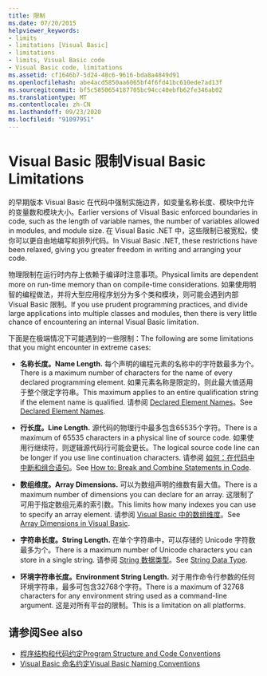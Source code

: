 ```yaml
---
title: 限制
ms.date: 07/20/2015
helpviewer_keywords:
- limits
- limitations [Visual Basic]
- limitations
- limits, Visual Basic code
- Visual Basic code, limitations
ms.assetid: cf1646b7-5d24-48c6-9616-bda8a4849d91
ms.openlocfilehash: abe4acd5850aa6065bf4f6fd41bc610ede7ad13f
ms.sourcegitcommit: bf5c5850654187705bc94cc40ebfb62fe346ab02
ms.translationtype: MT
ms.contentlocale: zh-CN
ms.lasthandoff: 09/23/2020
ms.locfileid: "91097951"
---
```

# <a name="visual-basic-limitations"></a><span data-ttu-id="e5326-102">Visual Basic 限制</span><span class="sxs-lookup"><span data-stu-id="e5326-102">Visual Basic Limitations</span></span>

<span data-ttu-id="e5326-103">的早期版本 Visual Basic 在代码中强制实施边界，如变量名称长度、模块中允许的变量数和模块大小。</span><span class="sxs-lookup"><span data-stu-id="e5326-103">Earlier versions of Visual Basic enforced boundaries in code, such as the length of variable names, the number of variables allowed in modules, and module size.</span></span> <span data-ttu-id="e5326-104">在 Visual Basic .NET 中，这些限制已被宽松，使你可以更自由地编写和排列代码。</span><span class="sxs-lookup"><span data-stu-id="e5326-104">In Visual Basic .NET, these restrictions have been relaxed, giving you greater freedom in writing and arranging your code.</span></span>  
  
 <span data-ttu-id="e5326-105">物理限制在运行时内存上依赖于编译时注意事项。</span><span class="sxs-lookup"><span data-stu-id="e5326-105">Physical limits are dependent more on run-time memory than on compile-time considerations.</span></span> <span data-ttu-id="e5326-106">如果使用明智的编程做法，并将大型应用程序划分为多个类和模块，则可能会遇到内部 Visual Basic 限制。</span><span class="sxs-lookup"><span data-stu-id="e5326-106">If you use prudent programming practices, and divide large applications into multiple classes and modules, then there is very little chance of encountering an internal Visual Basic limitation.</span></span>  
  
 <span data-ttu-id="e5326-107">下面是在极端情况下可能遇到的一些限制：</span><span class="sxs-lookup"><span data-stu-id="e5326-107">The following are some limitations that you might encounter in extreme cases:</span></span>  
  
- <span data-ttu-id="e5326-108">**名称长度。**</span><span class="sxs-lookup"><span data-stu-id="e5326-108">**Name Length.**</span></span> <span data-ttu-id="e5326-109">每个声明的编程元素的名称中的字符数最多为个。</span><span class="sxs-lookup"><span data-stu-id="e5326-109">There is a maximum number of characters for the name of every declared programming element.</span></span> <span data-ttu-id="e5326-110">如果元素名称是限定的，则此最大值适用于整个限定字符串。</span><span class="sxs-lookup"><span data-stu-id="e5326-110">This maximum applies to an entire qualification string if the element name is qualified.</span></span> <span data-ttu-id="e5326-111">请参阅 [Declared Element Names](../language-features/declared-elements/declared-element-names.md)。</span><span class="sxs-lookup"><span data-stu-id="e5326-111">See [Declared Element Names](../language-features/declared-elements/declared-element-names.md).</span></span>  
  
- <span data-ttu-id="e5326-112">**行长度。**</span><span class="sxs-lookup"><span data-stu-id="e5326-112">**Line Length.**</span></span> <span data-ttu-id="e5326-113">源代码的物理行中最多包含65535个字符。</span><span class="sxs-lookup"><span data-stu-id="e5326-113">There is a maximum of 65535 characters in a physical line of source code.</span></span> <span data-ttu-id="e5326-114">如果使用行继续符，则逻辑源代码行可能会更长。</span><span class="sxs-lookup"><span data-stu-id="e5326-114">The logical source code line can be longer if you use line continuation characters.</span></span> <span data-ttu-id="e5326-115">请参阅 [如何：在代码中中断和组合语句](how-to-break-and-combine-statements-in-code.md)。</span><span class="sxs-lookup"><span data-stu-id="e5326-115">See [How to: Break and Combine Statements in Code](how-to-break-and-combine-statements-in-code.md).</span></span>  
  
- <span data-ttu-id="e5326-116">**数组维度。**</span><span class="sxs-lookup"><span data-stu-id="e5326-116">**Array Dimensions.**</span></span> <span data-ttu-id="e5326-117">可以为数组声明的维数有最大值。</span><span class="sxs-lookup"><span data-stu-id="e5326-117">There is a maximum number of dimensions you can declare for an array.</span></span> <span data-ttu-id="e5326-118">这限制了可用于指定数组元素的索引数。</span><span class="sxs-lookup"><span data-stu-id="e5326-118">This limits how many indexes you can use to specify an array element.</span></span> <span data-ttu-id="e5326-119">请参阅 [Visual Basic 中的数组维度](../language-features/arrays/array-dimensions.md)。</span><span class="sxs-lookup"><span data-stu-id="e5326-119">See [Array Dimensions in Visual Basic](../language-features/arrays/array-dimensions.md).</span></span>  
  
- <span data-ttu-id="e5326-120">**字符串长度。**</span><span class="sxs-lookup"><span data-stu-id="e5326-120">**String Length.**</span></span> <span data-ttu-id="e5326-121">在单个字符串中，可以存储的 Unicode 字符数最多为个。</span><span class="sxs-lookup"><span data-stu-id="e5326-121">There is a maximum number of Unicode characters you can store in a single string.</span></span> <span data-ttu-id="e5326-122">请参阅 [String 数据类型](../../language-reference/data-types/string-data-type.md)。</span><span class="sxs-lookup"><span data-stu-id="e5326-122">See [String Data Type](../../language-reference/data-types/string-data-type.md).</span></span>  
  
- <span data-ttu-id="e5326-123">**环境字符串长度。**</span><span class="sxs-lookup"><span data-stu-id="e5326-123">**Environment String Length.**</span></span> <span data-ttu-id="e5326-124">对于用作命令行参数的任何环境字符串，最多可包含32768个字符。</span><span class="sxs-lookup"><span data-stu-id="e5326-124">There is a maximum of 32768 characters for any environment string used as a command-line argument.</span></span> <span data-ttu-id="e5326-125">这是对所有平台的限制。</span><span class="sxs-lookup"><span data-stu-id="e5326-125">This is a limitation on all platforms.</span></span>  
  
## <a name="see-also"></a><span data-ttu-id="e5326-126">请参阅</span><span class="sxs-lookup"><span data-stu-id="e5326-126">See also</span></span>

- [<span data-ttu-id="e5326-127">程序结构和代码约定</span><span class="sxs-lookup"><span data-stu-id="e5326-127">Program Structure and Code Conventions</span></span>](program-structure-and-code-conventions.md)
- [<span data-ttu-id="e5326-128">Visual Basic 命名约定</span><span class="sxs-lookup"><span data-stu-id="e5326-128">Visual Basic Naming Conventions</span></span>](naming-conventions.md)
